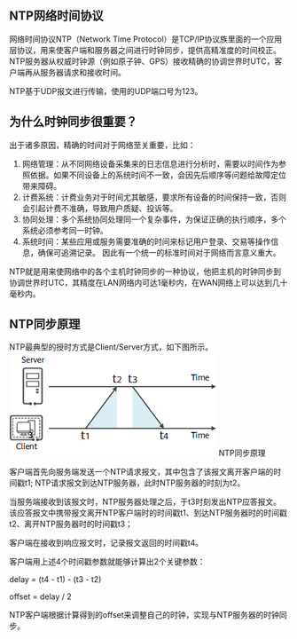## NTP网络时间协议

网络时间协议NTP（Network Time Protocol）是TCP/IP协议族里面的一个应用层协议，用来使客户端和服务器之间进行时钟同步，提供高精准度的时间校正。NTP服务器从权威时钟源（例如原子钟、GPS）接收精确的协调世界时UTC，客户端再从服务器请求和接收时间。


NTP基于UDP报文进行传输，使用的UDP端口号为123。


## 为什么时钟同步很重要？
出于诸多原因，精确的时间对于网络至关重要，比如：

1. 网络管理：从不同网络设备采集来的日志信息进行分析时，需要以时间作为参照依据。如果不同设备上的系统时间不一致，会因先后顺序等问题给故障定位带来障碍。
1. 计费系统：计费业务对于时间尤其敏感，要求所有设备的时间保持一致，否则会引起计费不准确，导致用户质疑、投诉等。
1. 协同处理：多个系统协同处理同一个复杂事件，为保证正确的执行顺序，多个系统必须参考同一时钟。
1. 系统时间：某些应用或服务需要准确的时间来标记用户登录、交易等操作信息，确保可追溯记录。
因此有一个统一的标准时间对于网络而言意义重大。

NTP就是用来使网络中的各个主机时钟同步的一种协议，他把主机的时钟同步到协调世界时UTC，其精度在LAN网络内可达1毫秒内，在WAN网络上可以达到几十毫秒内。

## NTP同步原理
NTP最典型的授时方式是Client/Server方式，如下图所示。
![Alt text](image.png)
NTP同步原理

客户端首先向服务端发送一个NTP请求报文，其中包含了该报文离开客户端的时间戳t1;
NTP请求报文到达NTP服务器，此时NTP服务器的时刻为t2。

当服务端接收到该报文时，NTP服务器处理之后，于t3时刻发出NTP应答报文。该应答报文中携带报文离开NTP客户端时的时间戳t1、到达NTP服务器时的时间戳t2、离开NTP服务器时的时间戳t3；

客户端在接收到响应报文时，记录报文返回的时间戳t4。

客户端用上述4个时间戳参数就能够计算出2个关键参数：

delay = (t4 - t1) - (t3 - t2)

offset = delay / 2

NTP客户端根据计算得到的offset来调整自己的时钟，实现与NTP服务器的时钟同步。
